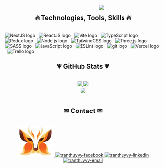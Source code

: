 <!---
tranthuyvy/tranthuyvy is a ✨ special ✨ repository because its `README.md` (this file) appears on your GitHub profile.
You can click the Preview link to take a look at your changes.
--->
<!-- <a href="#" target="_blank">
  <img align="center" src="svg/tranthuyvy.svg" width="auto" alt="tranthuyvy" />
</a> -->
<img align='right' src="https://media.giphy.com/media/M9gbBd9nbDrOTu1Mqx/giphy.gif" width="200">
<h2 align="center">🔥 Technologies, Tools, Skills 🔥</h2>
<br>
<span><img src="https://img.shields.io/badge/NextJs-282C34?logo=nextdotjs&logoColor=FFFFFF" alt="NextJS logo" title="NextJS" height="25" /></span>
&nbsp;
<span><img src="https://img.shields.io/badge/ReactJS-282C34?logo=react&logoColor=61DAFB" alt="ReactJS logo" title="ReactJS" height="25" /></span>
&nbsp;
<span><img src="https://img.shields.io/badge/Vite-282C34?logo=vite&logoColor=f7a600" alt="Vite logo" title="Vite" height="25" /></span>
&nbsp;
<span><img src="https://img.shields.io/badge/TypeScript-282C34?logo=typescript&logoColor=3178C6" alt="TypeScript logo" title="TypeScript" height="25" /></span>
&nbsp;
<span><img src="https://img.shields.io/badge/Redux-282C34?logo=redux&logoColor=764ABC" alt="Redux logo" title="Redux" height="25" /></span>
&nbsp;
<span><img src="https://img.shields.io/badge/Node.js-282C34?logo=node.js&logoColor=00F200" alt="Node.js logo" title="Node.js" height="25" /></span>
&nbsp;
<span><img src="https://img.shields.io/badge/Tailwind%20CSS-282C34?logo=tailwind-css&logoColor=38B2AC" alt="TailwindCSS logo" title="TailwindCSS" height="25" /></span>
&nbsp;
<span><img src="https://img.shields.io/badge/Three.js-282C34?logo=three.js&logoColor=FFFFFF" alt="Three.js logo" title="Three.js" height="25" /></span>
&nbsp;
<span><img src="https://img.shields.io/badge/Sass-282C34?logo=sass&logoColor=CC6699" alt="SASS logo" title="SASS" height="25" /></span>
&nbsp;
<span><img src="https://img.shields.io/badge/JavaScript-282C34?logo=javascript&logoColor=F7DF1E" alt="JavaScript logo" title="JavaScript" height="25" /></span>
&nbsp;
<span><img src="https://img.shields.io/badge/ESLint-282C34?logo=eslint&logoColor=4B32C3" alt="ESLint logo" title="ESLint" height="25" /></span>
&nbsp;
<span><img src="https://img.shields.io/badge/git-282C34?logo=git&logoColor=F05032" alt="git logo" title="git" height="25" /></span>
&nbsp;
<span><img src="https://img.shields.io/badge/Vercel-282C34?logo=vercel&logoColor=FFFFFF" alt="Vercel logo" title="Vercel" height="25" /></span>
&nbsp;
<span><img src="https://img.shields.io/badge/Trello-282C34?logo=trello&logoColor=9eacba" alt="Trello logo" title="Trello" height="25" /></span>
&nbsp;

<br>
<h2 align="center">💗 GitHub Stats 💗</h2>
<!-- https://github.com/anuraghazra/github-readme-stats -->
<br>
<div align=center>
  <div display=flex>

  <a href="#" title="TranThuyVy">
    <img flex=1 src="https://github-readme-stats.vercel.app/api/top-langs/?username=tranthuyvy&hide=c%23,powershell,Mathematica,Ruby,Objective-C,Objective-C%2b%2b,Cuda&title_color=61dafb&text_color=ffffff&icon_color=61dafb&bg_color=20232a&langs_count=8&layout=compact&border_color=61dafb&hide_border=true" />
  </a>
  <a href="#" title="TranThuyVy">
    <img flex=1 src="https://github-readme-stats.vercel.app/api?username=tranthuyvy&show_icons=true&theme=react&border_color=61dafb&hide_border=true" />
  </a>
  </div>
  <a href="#" title="TranThuyVy">
    <img align="center" width="800" src="https://github-profile-summary-cards.vercel.app/api/cards/profile-details?username=tranthuyvy&theme=react" />
  </a>
</div>

<br>
<h2 align="center">✉ Contact ✉</h2>
<br>
<div align="center">
  <a href="https://ttv-tranthuyvy-cv.vercel.app/" target="_blank">
    <img width="120" height="100" src="images/logo-tranthuyvy.png" alt="portfolio" /> 
  </a>
  <a href="https://www.facebook.com/profile.php?id=100011041895069" target="_blank">
    <img src="https://img.icons8.com/bubbles/100/000000/facebook-new.png" alt="tranthuyvy-facebook" />
  </a>
  <a href="https://www.linkedin.com/in/vy-tran-fe/" target="_blank">
    <img src="https://img.icons8.com/bubbles/100/000000/linkedin.png" alt="tranthuyvy-linkedin" />
  </a>
  <!-- <a href="https://www.instagram.com/nht4v/?igsh=ZGNjOWZkYTE3MQ%3D%3D&utm_source=qr" target="_blank">
    <img src="https://img.icons8.com/bubbles/100/000000/instagram.png" alt="tranthuyvy-instagram" />
  </a> -->
  <a href="mailto:ttv.thuyvy.1544@gmail.com" target="top">
    <img src="https://img.icons8.com/bubbles/100/000000/apple-mail.png" alt="tranthuyvy-email" />
  </a>
</div>
